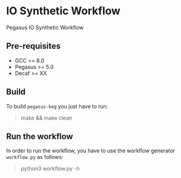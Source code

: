 # IO Synthetic Workflow
Pegasus IO Synthetic Workflow

## Pre-requisites
- GCC >= 8.0
- Pegasus >= 5.0
- Decaf >= XX

## Build
To build `pegasus-keg` you just have to run: 
>  make && make clean

## Run the workflow
In order to run the workflow, you have to use the workflow generator `workflow.py` as follows:
> python3 workflow.py -h

